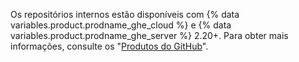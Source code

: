 Os repositórios internos estão disponíveis com {% data variables.product.prodname_ghe_cloud %} e {% data variables.product.prodname_ghe_server %} 2.20+. Para obter mais informações, consulte os "<a href="/articles/githubs-products" class="dotcom-only">Produtos do GitHub</a>".
